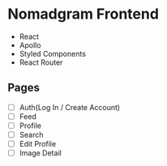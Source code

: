 # Nomadgram Frontend

- React
- Apollo
- Styled Components
- React Router

## Pages

- [ ] Auth(Log In / Create Account)
- [ ] Feed
- [ ] Profile
- [ ] Search
- [ ] Edit Profile
- [ ] Image Detail
